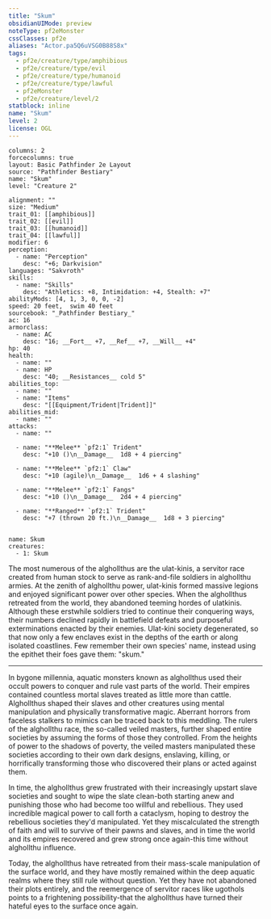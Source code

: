 ```yaml
---
title: "Skum"
obsidianUIMode: preview
noteType: pf2eMonster
cssClasses: pf2e
aliases: "Actor.pa5Q6uVSG0B88S8x" 
tags:
  - pf2e/creature/type/amphibious
  - pf2e/creature/type/evil
  - pf2e/creature/type/humanoid
  - pf2e/creature/type/lawful
  - pf2eMonster
  - pf2e/creature/level/2
statblock: inline
name: "Skum"
level: 2
license: OGL
---
```


```statblock
columns: 2
forcecolumns: true
layout: Basic Pathfinder 2e Layout
source: "Pathfinder Bestiary"
name: "Skum"
level: "Creature 2"

alignment: ""
size: "Medium"
trait_01: [[amphibious]]
trait_02: [[evil]]
trait_03: [[humanoid]]
trait_04: [[lawful]]
modifier: 6
perception:
  - name: "Perception"
    desc: "+6; Darkvision"
languages: "Sakvroth"
skills:
  - name: "Skills"
    desc: "Athletics: +8, Intimidation: +4, Stealth: +7"
abilityMods: [4, 1, 3, 0, 0, -2]
speed: 20 feet,  swim 40 feet
sourcebook: "_Pathfinder Bestiary_"
ac: 16
armorclass:
  - name: AC
    desc: "16; __Fort__ +7, __Ref__ +7, __Will__ +4"
hp: 40
health:
  - name: ""
  - name: HP
    desc: "40; __Resistances__ cold 5"
abilities_top:
  - name: ""
  - name: "Items"
    desc: "[[Equipment/Trident|Trident]]"
abilities_mid:
  - name: ""
attacks:
  - name: ""

  - name: "**Melee** `pf2:1` Trident"
    desc: "+10 ()\n__Damage__  1d8 + 4 piercing"

  - name: "**Melee** `pf2:1` Claw"
    desc: "+10 (agile)\n__Damage__  1d6 + 4 slashing"

  - name: "**Melee** `pf2:1` Fangs"
    desc: "+10 ()\n__Damage__  2d4 + 4 piercing"

  - name: "**Ranged** `pf2:1` Trident"
    desc: "+7 (thrown 20 ft.)\n__Damage__  1d8 + 3 piercing"
 
```

```encounter-table
name: Skum
creatures:
  - 1: Skum
```



The most numerous of the alghollthus are the ulat-kinis, a servitor race created from human stock to serve as rank-and-file soldiers in alghollthu armies. At the zenith of alghollthu power, ulat-kinis formed massive legions and enjoyed significant power over other species. When the alghollthus retreated from the world, they abandoned teeming hordes of ulatkinis. Although these erstwhile soldiers tried to continue their conquering ways, their numbers declined rapidly in battlefield defeats and purposeful exterminations enacted by their enemies. Ulat-kini society degenerated, so that now only a few enclaves exist in the depths of the earth or along isolated coastlines. Few remember their own species' name, instead using the epithet their foes gave them: "skum."

* * *

In bygone millennia, aquatic monsters known as alghollthus used their occult powers to conquer and rule vast parts of the world. Their empires contained countless mortal slaves treated as little more than cattle. Alghollthus shaped their slaves and other creatures using mental manipulation and physically transformative magic. Aberrant horrors from faceless stalkers to mimics can be traced back to this meddling. The rulers of the alghollthu race, the so-called veiled masters, further shaped entire societies by assuming the forms of those they controlled. From the heights of power to the shadows of poverty, the veiled masters manipulated these societies according to their own dark designs, enslaving, killing, or horrifically transforming those who discovered their plans or acted against them.

In time, the alghollthus grew frustrated with their increasingly upstart slave societies and sought to wipe the slate clean-both starting anew and punishing those who had become too willful and rebellious. They used incredible magical power to call forth a cataclysm, hoping to destroy the rebellious societies they'd manipulated. Yet they miscalculated the strength of faith and will to survive of their pawns and slaves, and in time the world and its empires recovered and grew strong once again-this time without alghollthu influence.

Today, the alghollthus have retreated from their mass-scale manipulation of the surface world, and they have mostly remained within the deep aquatic realms where they still rule without question. Yet they have not abandoned their plots entirely, and the reemergence of servitor races like ugothols points to a frightening possibility-that the alghollthus have turned their hateful eyes to the surface once again.
